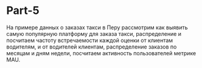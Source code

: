 # Part-5
На примере данных о заказах такси в Перу рассмотрим как выявить самую популярную платформу для заказа такси, распределение и посчитаем частоту встречаемости каждой оценки от клиентам водителям, и от водителей клиентам, распределение заказов по месяцам и дням недели, посчитаем активность пользователей метрике MAU.
